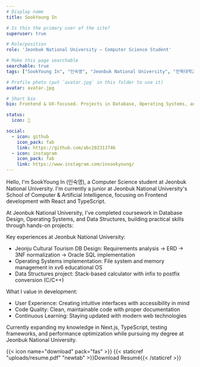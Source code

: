 ```yaml
---
# Display name
title: SookYoung In

# Is this the primary user of the site?
superuser: true

# Role/position
role: 'Jeonbuk National University — Computer Science Student'

# Make this page searchable
searchable: true
tags: ["SookYoung In", "인숙영", "Jeonbuk National University", "전북대학교", "Computer Science", "Frontend"]

# Profile photo (put `avatar.jpg` in this folder to use it)
avatar: avatar.jpg

# Short bio
bio: Frontend & UX-focused. Projects in Database, Operating Systems, and Data Structures.

status:
  icon: 🐥

social:
  - icon: github
    icon_pack: fab
    link: https://github.com/abc202313746
  - icon: instagram
    icon_pack: fab
    link: https://www.instagram.com/insookyoung/
---
```


<div class="justify-text">
Hello, I'm SookYoung In (인숙영), a Computer Science student at Jeonbuk National University. I'm currently a junior at Jeonbuk National University's School of Computer & Artificial Intelligence, focusing on Frontend development with React and TypeScript.

At Jeonbuk National University, I've completed coursework in Database Design, Operating Systems, and Data Structures, building practical skills through hands-on projects:

Key experiences at Jeonbuk National University:
- Jeonju Cultural Tourism DB Design: Requirements analysis → ERD → 3NF normalization → Oracle SQL implementation
- Operating Systems implementation: File system and memory management in xv6 educational OS
- Data Structures project: Stack-based calculator with infix to postfix conversion (C/C++)

What I value in development:
- User Experience: Creating intuitive interfaces with accessibility in mind
- Code Quality: Clean, maintainable code with proper documentation
- Continuous Learning: Staying updated with modern web technologies

Currently expanding my knowledge in Next.js, TypeScript, testing frameworks, and performance optimization while pursuing my degree at Jeonbuk National University.
</div>

{{< icon name="download" pack="fas" >}} {{< staticref "uploads/resume.pdf" "newtab" >}}Download Resumé{{< /staticref >}}
